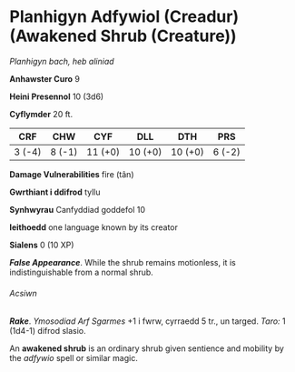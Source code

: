 # Planhigyn Adfywiol (Creadur) (Awakened Shrub (Creature))

*Planhigyn bach, heb aliniad*

**Anhawster Curo** 9

**Heini Presennol** 10 (3d6)

**Cyflymder** 20 ft.

| CRF    | CHW    | CYF     | DLL     | DTH     | PRS    |
|--------|--------|---------|---------|---------|--------|
| 3 (-4) | 8 (-1) | 11 (+0) | 10 (+0) | 10 (+0) | 6 (-2) |

**Damage Vulnerabilities** fire (tân)

**Gwrthiant i ddifrod** tyllu

**Synhwyrau** Canfyddiad goddefol 10

**Ieithoedd** one language known by its creator

**Sialens** 0 (10 XP)

***False Appearance***. While the shrub remains motionless, it is indistinguishable from a normal shrub.

###### Acsiwn

***Rake***. *Ymosodiad Arf Sgarmes* +1 i fwrw, cyrraedd 5 tr., un targed. *Taro:* 1 (1d4-1) difrod slasio.

An **awakened shrub** is an ordinary shrub given sentience and mobility by the *adfywio* spell or similar magic.